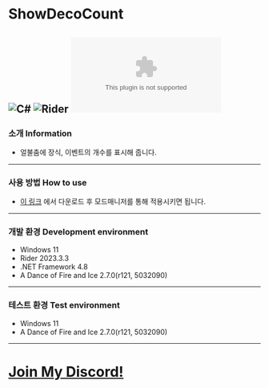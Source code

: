 # ShowDecoCount
![C#](https://img.shields.io/badge/Lang-Csharp-c9c8e4.svg?&logo=csharp)
![Rider](https://img.shields.io/badge/IDE-Rider-c9c8e4.svg?&logo=rider)
![Download](https://img.shields.io/github/downloads/Jongye0l/ShowDecoCount/ShowDecoCount.zip)
---
### 소개 Information
* 얼불춤에 장식, 이벤트의 개수를 표시해 줍니다.
---
### 사용 방법 How to use
* [이 링크](https://github.com/Jongye0l/ShowDecoCount/releases/latest) 에서 다운로드 후 모드매니저를 통해 적용시키면 됩니다.
---
### 개발 환경 Development environment
* Windows 11
* Rider 2023.3.3
* .NET Framework 4.8
* A Dance of Fire and Ice 2.7.0(r121, 5032090)
---
### 테스트 환경 Test environment
* Windows 11
* A Dance of Fire and Ice 2.7.0(r121, 5032090)
---
# [Join My Discord!](https://discord.jongyeol.kr)

